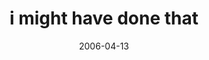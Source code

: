 ---
layout: base.njk
title : 'i might have done that' 
view_title : 'i might have done that' 
year : '2006' 
date : '2006-04-13' 
img_file : '/drawing/imighthavedonethat.png' 
html_file : 'imighthavedonethat' 
next_html : 'itsalmostover.html' 
year_order : '130' 
permalink : "title/{{html_file}}.html"
---